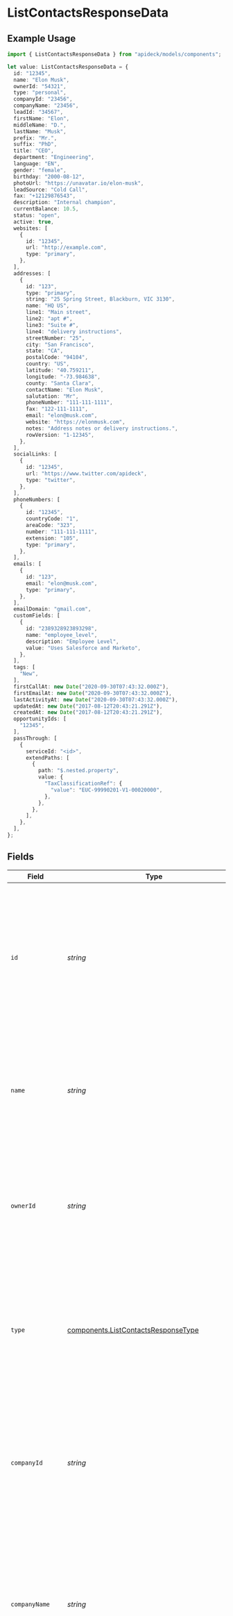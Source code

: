 # ListContactsResponseData

## Example Usage

```typescript
import { ListContactsResponseData } from "apideck/models/components";

let value: ListContactsResponseData = {
  id: "12345",
  name: "Elon Musk",
  ownerId: "54321",
  type: "personal",
  companyId: "23456",
  companyName: "23456",
  leadId: "34567",
  firstName: "Elon",
  middleName: "D.",
  lastName: "Musk",
  prefix: "Mr.",
  suffix: "PhD",
  title: "CEO",
  department: "Engineering",
  language: "EN",
  gender: "female",
  birthday: "2000-08-12",
  photoUrl: "https://unavatar.io/elon-musk",
  leadSource: "Cold Call",
  fax: "+12129876543",
  description: "Internal champion",
  currentBalance: 10.5,
  status: "open",
  active: true,
  websites: [
    {
      id: "12345",
      url: "http://example.com",
      type: "primary",
    },
  ],
  addresses: [
    {
      id: "123",
      type: "primary",
      string: "25 Spring Street, Blackburn, VIC 3130",
      name: "HQ US",
      line1: "Main street",
      line2: "apt #",
      line3: "Suite #",
      line4: "delivery instructions",
      streetNumber: "25",
      city: "San Francisco",
      state: "CA",
      postalCode: "94104",
      country: "US",
      latitude: "40.759211",
      longitude: "-73.984638",
      county: "Santa Clara",
      contactName: "Elon Musk",
      salutation: "Mr",
      phoneNumber: "111-111-1111",
      fax: "122-111-1111",
      email: "elon@musk.com",
      website: "https://elonmusk.com",
      notes: "Address notes or delivery instructions.",
      rowVersion: "1-12345",
    },
  ],
  socialLinks: [
    {
      id: "12345",
      url: "https://www.twitter.com/apideck",
      type: "twitter",
    },
  ],
  phoneNumbers: [
    {
      id: "12345",
      countryCode: "1",
      areaCode: "323",
      number: "111-111-1111",
      extension: "105",
      type: "primary",
    },
  ],
  emails: [
    {
      id: "123",
      email: "elon@musk.com",
      type: "primary",
    },
  ],
  emailDomain: "gmail.com",
  customFields: [
    {
      id: "2389328923893298",
      name: "employee_level",
      description: "Employee Level",
      value: "Uses Salesforce and Marketo",
    },
  ],
  tags: [
    "New",
  ],
  firstCallAt: new Date("2020-09-30T07:43:32.000Z"),
  firstEmailAt: new Date("2020-09-30T07:43:32.000Z"),
  lastActivityAt: new Date("2020-09-30T07:43:32.000Z"),
  updatedAt: new Date("2017-08-12T20:43:21.291Z"),
  createdAt: new Date("2017-08-12T20:43:21.291Z"),
  opportunityIds: [
    "12345",
  ],
  passThrough: [
    {
      serviceId: "<id>",
      extendPaths: [
        {
          path: "$.nested.property",
          value: {
            "TaxClassificationRef": {
              "value": "EUC-99990201-V1-00020000",
            },
          },
        },
      ],
    },
  ],
};
```

## Fields

| Field                                                                                                                                                                                                                                                                                                                            | Type                                                                                                                                                                                                                                                                                                                             | Required                                                                                                                                                                                                                                                                                                                         | Description                                                                                                                                                                                                                                                                                                                      | Example                                                                                                                                                                                                                                                                                                                          |
| -------------------------------------------------------------------------------------------------------------------------------------------------------------------------------------------------------------------------------------------------------------------------------------------------------------------------------- | -------------------------------------------------------------------------------------------------------------------------------------------------------------------------------------------------------------------------------------------------------------------------------------------------------------------------------- | -------------------------------------------------------------------------------------------------------------------------------------------------------------------------------------------------------------------------------------------------------------------------------------------------------------------------------- | -------------------------------------------------------------------------------------------------------------------------------------------------------------------------------------------------------------------------------------------------------------------------------------------------------------------------------- | -------------------------------------------------------------------------------------------------------------------------------------------------------------------------------------------------------------------------------------------------------------------------------------------------------------------------------- |
| `id`                                                                                                                                                                                                                                                                                                                             | *string*                                                                                                                                                                                                                                                                                                                         | :heavy_minus_sign:                                                                                                                                                                                                                                                                                                               | A unique identifier assigned to each contact within the CRM system. This string is used to distinguish each contact from others and is essential for operations that require specific contact identification, such as updates or deletions.                                                                                      | 12345                                                                                                                                                                                                                                                                                                                            |
| `name`                                                                                                                                                                                                                                                                                                                           | *string*                                                                                                                                                                                                                                                                                                                         | :heavy_check_mark:                                                                                                                                                                                                                                                                                                               | The full name of the contact as recorded in the CRM. This string is required and serves as a key piece of information for identifying and displaying contacts in user interfaces and reports.                                                                                                                                    | Elon Musk                                                                                                                                                                                                                                                                                                                        |
| `ownerId`                                                                                                                                                                                                                                                                                                                        | *string*                                                                                                                                                                                                                                                                                                                         | :heavy_minus_sign:                                                                                                                                                                                                                                                                                                               | The identifier of the user or entity that owns or manages the contact. This string helps in assigning responsibility and tracking contact management within the CRM system.                                                                                                                                                      | 54321                                                                                                                                                                                                                                                                                                                            |
| `type`                                                                                                                                                                                                                                                                                                                           | [components.ListContactsResponseType](../../models/components/listcontactsresponsetype.md)                                                                                                                                                                                                                                       | :heavy_minus_sign:                                                                                                                                                                                                                                                                                                               | Specifies the type or category of the contact, such as 'customer', 'lead', or 'vendor'. This string helps in classifying contacts for better organization and targeted operations within the CRM.                                                                                                                                | personal                                                                                                                                                                                                                                                                                                                         |
| `companyId`                                                                                                                                                                                                                                                                                                                      | *string*                                                                                                                                                                                                                                                                                                                         | :heavy_minus_sign:                                                                                                                                                                                                                                                                                                               | A unique identifier for the company associated with the contact. This string value is used to link the contact to its respective company within the CRM system, facilitating data organization and retrieval.                                                                                                                    | 23456                                                                                                                                                                                                                                                                                                                            |
| `companyName`                                                                                                                                                                                                                                                                                                                    | *string*                                                                                                                                                                                                                                                                                                                         | :heavy_minus_sign:                                                                                                                                                                                                                                                                                                               | The official name of the company that the contact is linked to. This string provides a human-readable reference to the company, aiding in the identification and display of contact affiliations within applications.                                                                                                            | 23456                                                                                                                                                                                                                                                                                                                            |
| `leadId`                                                                                                                                                                                                                                                                                                                         | *string*                                                                                                                                                                                                                                                                                                                         | :heavy_minus_sign:                                                                                                                                                                                                                                                                                                               | A unique identifier for the lead associated with the contact. This string is used to connect the contact to a specific lead record, which can be useful for tracking the contact's origin or sales process involvement.                                                                                                          | 34567                                                                                                                                                                                                                                                                                                                            |
| `firstName`                                                                                                                                                                                                                                                                                                                      | *string*                                                                                                                                                                                                                                                                                                                         | :heavy_minus_sign:                                                                                                                                                                                                                                                                                                               | The given name of the contact person. This string is part of the contact's personal information and is typically used in user interfaces and communications to address the contact directly.                                                                                                                                     | Elon                                                                                                                                                                                                                                                                                                                             |
| `middleName`                                                                                                                                                                                                                                                                                                                     | *string*                                                                                                                                                                                                                                                                                                                         | :heavy_minus_sign:                                                                                                                                                                                                                                                                                                               | The middle name of the contact, if available. This string provides additional personal identification details, which can be useful for distinguishing between contacts with similar names.                                                                                                                                       | D.                                                                                                                                                                                                                                                                                                                               |
| `lastName`                                                                                                                                                                                                                                                                                                                       | *string*                                                                                                                                                                                                                                                                                                                         | :heavy_minus_sign:                                                                                                                                                                                                                                                                                                               | The last name of the contact as recorded in the CRM system. This field may be empty if the last name is not provided. It is used to identify and sort contacts within lists and reports.                                                                                                                                         | Musk                                                                                                                                                                                                                                                                                                                             |
| `prefix`                                                                                                                                                                                                                                                                                                                         | *string*                                                                                                                                                                                                                                                                                                                         | :heavy_minus_sign:                                                                                                                                                                                                                                                                                                               | The prefix of the contact, such as 'Mr.', 'Ms.', or 'Dr.', which is used for formal addressing. This field is optional and may be omitted if not applicable.                                                                                                                                                                     | Mr.                                                                                                                                                                                                                                                                                                                              |
| `suffix`                                                                                                                                                                                                                                                                                                                         | *string*                                                                                                                                                                                                                                                                                                                         | :heavy_minus_sign:                                                                                                                                                                                                                                                                                                               | The suffix of the contact, such as 'Jr.', 'Sr.', or 'III', which is used to distinguish between individuals with similar names. This field is optional and may be left blank if not applicable.                                                                                                                                  | PhD                                                                                                                                                                                                                                                                                                                              |
| `title`                                                                                                                                                                                                                                                                                                                          | *string*                                                                                                                                                                                                                                                                                                                         | :heavy_minus_sign:                                                                                                                                                                                                                                                                                                               | The job title of the contact, indicating their role or position within their organization. This information is useful for understanding the contact's responsibilities and authority level.                                                                                                                                      | CEO                                                                                                                                                                                                                                                                                                                              |
| `department`                                                                                                                                                                                                                                                                                                                     | *string*                                                                                                                                                                                                                                                                                                                         | :heavy_minus_sign:                                                                                                                                                                                                                                                                                                               | The department within the organization where the contact works. This helps categorize contacts based on their functional area, aiding in targeted communication and analysis.                                                                                                                                                    | Engineering                                                                                                                                                                                                                                                                                                                      |
| `language`                                                                                                                                                                                                                                                                                                                       | *string*                                                                                                                                                                                                                                                                                                                         | :heavy_minus_sign:                                                                                                                                                                                                                                                                                                               | The language code representing the contact's preferred language, formatted according to ISO 639-1 standards. For example, 'EN' for English in the United States. This helps in localizing content and communications for the contact.                                                                                            | EN                                                                                                                                                                                                                                                                                                                               |
| `gender`                                                                                                                                                                                                                                                                                                                         | [components.ListContactsResponseGender](../../models/components/listcontactsresponsegender.md)                                                                                                                                                                                                                                   | :heavy_minus_sign:                                                                                                                                                                                                                                                                                                               | The gender of the contact, typically represented as 'male', 'female', or other gender identities. This information can be used for personalized communication and analytics.                                                                                                                                                     | female                                                                                                                                                                                                                                                                                                                           |
| `birthday`                                                                                                                                                                                                                                                                                                                       | *string*                                                                                                                                                                                                                                                                                                                         | :heavy_minus_sign:                                                                                                                                                                                                                                                                                                               | The contact's date of birth, formatted as a string in the 'YYYY-MM-DD' format. This can be used for age verification, birthday greetings, or demographic analysis.                                                                                                                                                               | 2000-08-12                                                                                                                                                                                                                                                                                                                       |
| ~~`image`~~                                                                                                                                                                                                                                                                                                                      | *string*                                                                                                                                                                                                                                                                                                                         | :heavy_minus_sign:                                                                                                                                                                                                                                                                                                               | : warning: ** DEPRECATED **: This will be removed in a future release, please migrate away from it as soon as possible.<br/><br/>A URL pointing to an image file associated with the contact, such as a profile picture. This can be used to visually represent the contact in applications or reports.                          | https://unavatar.io/elon-musk                                                                                                                                                                                                                                                                                                    |
| `photoUrl`                                                                                                                                                                                                                                                                                                                       | *string*                                                                                                                                                                                                                                                                                                                         | :heavy_minus_sign:                                                                                                                                                                                                                                                                                                               | The URL of the contact's photo, typically used to display the contact's image in user interfaces. This is useful for visual identification and personalization in applications.                                                                                                                                                  | https://unavatar.io/elon-musk                                                                                                                                                                                                                                                                                                    |
| `leadSource`                                                                                                                                                                                                                                                                                                                     | *string*                                                                                                                                                                                                                                                                                                                         | :heavy_minus_sign:                                                                                                                                                                                                                                                                                                               | Indicates the origin from which the contact was acquired, such as 'web', 'referral', or 'advertisement'. This helps in tracking the effectiveness of different lead generation channels. The value is a string that may be used for analytics and reporting purposes.                                                            | Cold Call                                                                                                                                                                                                                                                                                                                        |
| `fax`                                                                                                                                                                                                                                                                                                                            | *string*                                                                                                                                                                                                                                                                                                                         | :heavy_minus_sign:                                                                                                                                                                                                                                                                                                               | Contains the fax number associated with the contact, formatted as a string. This field may be empty if the contact does not have a fax number. Useful for businesses that still utilize fax communication.                                                                                                                       | +12129876543                                                                                                                                                                                                                                                                                                                     |
| `description`                                                                                                                                                                                                                                                                                                                    | *string*                                                                                                                                                                                                                                                                                                                         | :heavy_minus_sign:                                                                                                                                                                                                                                                                                                               | A brief textual description or notes about the contact, which can include additional context or personal notes. This string field is optional and can be used to store miscellaneous information that doesn't fit into other fields.                                                                                             | Internal champion                                                                                                                                                                                                                                                                                                                |
| `currentBalance`                                                                                                                                                                                                                                                                                                                 | *number*                                                                                                                                                                                                                                                                                                                         | :heavy_minus_sign:                                                                                                                                                                                                                                                                                                               | Represents the current financial balance associated with the contact, expressed as a numerical value. This could be used in contexts where the contact has an account balance or outstanding payments. The value is optional and may not be present for all contacts.                                                            | 10.5                                                                                                                                                                                                                                                                                                                             |
| `status`                                                                                                                                                                                                                                                                                                                         | *string*                                                                                                                                                                                                                                                                                                                         | :heavy_minus_sign:                                                                                                                                                                                                                                                                                                               | Denotes the current status of the contact, such as 'active', 'inactive', or 'pending'. This string helps in categorizing contacts based on their engagement or lifecycle stage within the CRM system. It is useful for filtering and managing contact lists.                                                                     | open                                                                                                                                                                                                                                                                                                                             |
| `active`                                                                                                                                                                                                                                                                                                                         | *boolean*                                                                                                                                                                                                                                                                                                                        | :heavy_minus_sign:                                                                                                                                                                                                                                                                                                               | Indicates whether the contact is currently active or inactive in the CRM system. This boolean value helps in filtering contacts based on their status, allowing applications to focus on active contacts for operations like communication or updates.                                                                           | true                                                                                                                                                                                                                                                                                                                             |
| `websites`                                                                                                                                                                                                                                                                                                                       | [components.ListContactsResponseWebsites](../../models/components/listcontactsresponsewebsites.md)[]                                                                                                                                                                                                                             | :heavy_minus_sign:                                                                                                                                                                                                                                                                                                               | An array containing the list of websites associated with the contact. Each entry in the array represents a website object, providing detailed information such as URL and type, which can be used for displaying or linking purposes.                                                                                            |                                                                                                                                                                                                                                                                                                                                  |
| `addresses`                                                                                                                                                                                                                                                                                                                      | [components.ListContactsResponseAddresses](../../models/components/listcontactsresponseaddresses.md)[]                                                                                                                                                                                                                           | :heavy_minus_sign:                                                                                                                                                                                                                                                                                                               | An array containing address objects associated with the contact. Each object in the array represents a distinct address entry, which may include details such as type, full address string, and name. This array allows applications to handle multiple addresses for a single contact efficiently.                              |                                                                                                                                                                                                                                                                                                                                  |
| `socialLinks`                                                                                                                                                                                                                                                                                                                    | [components.ListContactsResponseSocialLinks](../../models/components/listcontactsresponsesociallinks.md)[]                                                                                                                                                                                                                       | :heavy_minus_sign:                                                                                                                                                                                                                                                                                                               | An array containing the social media links associated with the contact. Each entry in the array represents a distinct social media profile, providing a comprehensive view of the contact's online presence. This property is optional and may be empty if no social links are available for the contact.                        |                                                                                                                                                                                                                                                                                                                                  |
| `phoneNumbers`                                                                                                                                                                                                                                                                                                                   | [components.ListContactsResponsePhoneNumbers](../../models/components/listcontactsresponsephonenumbers.md)[]                                                                                                                                                                                                                     | :heavy_minus_sign:                                                                                                                                                                                                                                                                                                               | An array of phone numbers associated with the contact. Each entry in the array represents a different phone number, providing multiple contact options. This property is optional and may be empty if no phone numbers are available for the contact.                                                                            |                                                                                                                                                                                                                                                                                                                                  |
| `emails`                                                                                                                                                                                                                                                                                                                         | [components.ListContactsResponseEmails](../../models/components/listcontactsresponseemails.md)[]                                                                                                                                                                                                                                 | :heavy_minus_sign:                                                                                                                                                                                                                                                                                                               | An array containing email objects associated with the contact. Each object includes details such as the email address, its type, and a unique identifier, facilitating comprehensive email management for the contact.                                                                                                           |                                                                                                                                                                                                                                                                                                                                  |
| `emailDomain`                                                                                                                                                                                                                                                                                                                    | *string*                                                                                                                                                                                                                                                                                                                         | :heavy_minus_sign:                                                                                                                                                                                                                                                                                                               | The email domain associated with the contact's primary email address. This is typically the part of the email address following the '@' symbol and helps in categorizing contacts by their organization or email provider. It is returned as a string and may be used for filtering or grouping contacts in the CRM.             | gmail.com                                                                                                                                                                                                                                                                                                                        |
| `customFields`                                                                                                                                                                                                                                                                                                                   | [components.ListContactsResponseCustomFields](../../models/components/listcontactsresponsecustomfields.md)[]                                                                                                                                                                                                                     | :heavy_minus_sign:                                                                                                                                                                                                                                                                                                               | An array of custom fields associated with the contact, allowing for additional, user-defined data to be stored. Each entry in the array represents a unique custom field, providing flexibility to include information beyond standard contact details. This array can be empty if no custom fields are defined for the contact. |                                                                                                                                                                                                                                                                                                                                  |
| `tags`                                                                                                                                                                                                                                                                                                                           | *string*[]                                                                                                                                                                                                                                                                                                                       | :heavy_minus_sign:                                                                                                                                                                                                                                                                                                               | An array of tags associated with the contact, each representing a label or category that helps in organizing and filtering contacts. Tags are useful for segmenting contacts based on specific criteria or characteristics.                                                                                                      | [<br/>"New"<br/>]                                                                                                                                                                                                                                                                                                                |
| `firstCallAt`                                                                                                                                                                                                                                                                                                                    | [Date](https://developer.mozilla.org/en-US/docs/Web/JavaScript/Reference/Global_Objects/Date)                                                                                                                                                                                                                                    | :heavy_minus_sign:                                                                                                                                                                                                                                                                                                               | The date and time when the first call was made to or from the contact, formatted as an ISO 8601 string. This timestamp helps track the initial point of voice communication with the contact.                                                                                                                                    | 2020-09-30T07:43:32.000Z                                                                                                                                                                                                                                                                                                         |
| `firstEmailAt`                                                                                                                                                                                                                                                                                                                   | [Date](https://developer.mozilla.org/en-US/docs/Web/JavaScript/Reference/Global_Objects/Date)                                                                                                                                                                                                                                    | :heavy_minus_sign:                                                                                                                                                                                                                                                                                                               | The date and time when the first email was sent to or received from the contact, formatted as an ISO 8601 string. This information is useful for understanding the history of email interactions with the contact.                                                                                                               | 2020-09-30T07:43:32.000Z                                                                                                                                                                                                                                                                                                         |
| `lastActivityAt`                                                                                                                                                                                                                                                                                                                 | [Date](https://developer.mozilla.org/en-US/docs/Web/JavaScript/Reference/Global_Objects/Date)                                                                                                                                                                                                                                    | :heavy_minus_sign:                                                                                                                                                                                                                                                                                                               | The timestamp indicating the most recent interaction or activity associated with the contact. This is formatted as an ISO 8601 string, allowing developers to track engagement and activity trends over time. Useful for applications that need to display or analyze recent contact interactions.                               | 2020-09-30T07:43:32.000Z                                                                                                                                                                                                                                                                                                         |
| `customMappings`                                                                                                                                                                                                                                                                                                                 | [components.ListContactsResponseCustomMappings](../../models/components/listcontactsresponsecustommappings.md)                                                                                                                                                                                                                   | :heavy_minus_sign:                                                                                                                                                                                                                                                                                                               | An object containing any custom field mappings configured for the contact resource. This allows developers to access additional, non-standard data fields that have been tailored to specific business needs. The structure of this object depends on the custom mappings set up in the CRM.                                     |                                                                                                                                                                                                                                                                                                                                  |
| `updatedAt`                                                                                                                                                                                                                                                                                                                      | [Date](https://developer.mozilla.org/en-US/docs/Web/JavaScript/Reference/Global_Objects/Date)                                                                                                                                                                                                                                    | :heavy_minus_sign:                                                                                                                                                                                                                                                                                                               | The timestamp of the last modification made to the contact's record. Provided as an ISO 8601 string, this helps developers determine the recency of the data and manage synchronization processes effectively. It is crucial for applications that rely on the most current contact information.                                 | 2017-08-12T20:43:21.291Z                                                                                                                                                                                                                                                                                                         |
| `createdAt`                                                                                                                                                                                                                                                                                                                      | [Date](https://developer.mozilla.org/en-US/docs/Web/JavaScript/Reference/Global_Objects/Date)                                                                                                                                                                                                                                    | :heavy_minus_sign:                                                                                                                                                                                                                                                                                                               | The timestamp indicating when the contact was initially created in the CRM system. This is formatted as an ISO 8601 string, providing a historical reference for when the contact was added. Useful for tracking the age of contact records and understanding data growth over time.                                             | 2017-08-12T20:43:21.291Z                                                                                                                                                                                                                                                                                                         |
| `opportunityIds`                                                                                                                                                                                                                                                                                                                 | *string*[]                                                                                                                                                                                                                                                                                                                       | :heavy_minus_sign:                                                                                                                                                                                                                                                                                                               | An array of identifiers representing opportunities associated with the contact. Each ID corresponds to a specific opportunity record in the CRM, allowing developers to link contacts to potential business deals or projects. This is essential for applications that need to display or analyze contact-related opportunities. |                                                                                                                                                                                                                                                                                                                                  |
| `passThrough`                                                                                                                                                                                                                                                                                                                    | [components.ListContactsResponsePassThrough](../../models/components/listcontactsresponsepassthrough.md)[]                                                                                                                                                                                                                       | :heavy_minus_sign:                                                                                                                                                                                                                                                                                                               | An array that allows the inclusion of service-specific custom data or structured modifications in the request body. This property is used when creating or updating resources, enabling developers to pass additional information that may be required by specific services.                                                     |                                                                                                                                                                                                                                                                                                                                  |